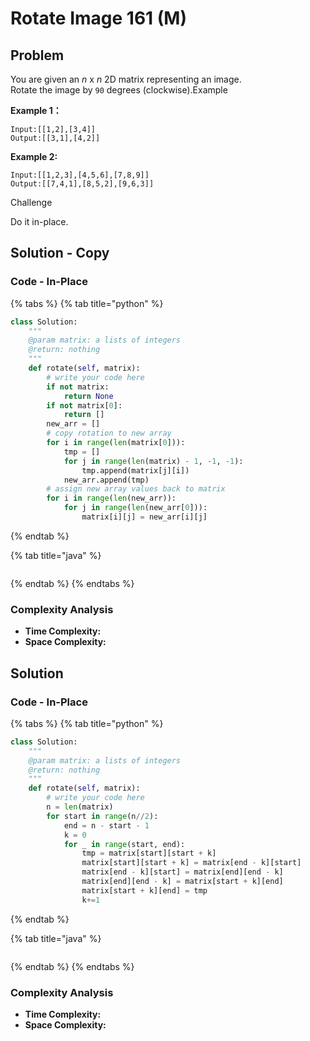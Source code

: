 # Rotate Image 161 \(M\)

## Problem

You are given an _n_ x _n_ 2D matrix representing an image.  
Rotate the image by `90` degrees \(clockwise\).Example

**Example 1：**

```text
Input:[[1,2],[3,4]]
Output:[[3,1],[4,2]]
```

**Example 2:**

```text
Input:[[1,2,3],[4,5,6],[7,8,9]]
Output:[[7,4,1],[8,5,2],[9,6,3]]
```

Challenge

Do it in-place.



## Solution - Copy

### Code - In-Place

{% tabs %}
{% tab title="python" %}
```python
class Solution:
    """
    @param matrix: a lists of integers
    @return: nothing
    """
    def rotate(self, matrix):
        # write your code here
        if not matrix:
            return None
        if not matrix[0]:
            return []
        new_arr = []
        # copy rotation to new array
        for i in range(len(matrix[0])):
            tmp = []
            for j in range(len(matrix) - 1, -1, -1):
                tmp.append(matrix[j][i])
            new_arr.append(tmp)
        # assign new array values back to matrix
        for i in range(len(new_arr)):
            for j in range(len(new_arr[0])):
                matrix[i][j] = new_arr[i][j]
```
{% endtab %}

{% tab title="java" %}
```

```
{% endtab %}
{% endtabs %}

### Complexity Analysis

* **Time Complexity:**
* **Space Complexity:**

## Solution 

### Code - In-Place

{% tabs %}
{% tab title="python" %}
```python
class Solution:
    """
    @param matrix: a lists of integers
    @return: nothing
    """
    def rotate(self, matrix):
        # write your code here
        n = len(matrix)
        for start in range(n//2):
            end = n - start - 1
            k = 0
            for _ in range(start, end):
                tmp = matrix[start][start + k]
                matrix[start][start + k] = matrix[end - k][start]
                matrix[end - k][start] = matrix[end][end - k]
                matrix[end][end - k] = matrix[start + k][end]
                matrix[start + k][end] = tmp
                k+=1
```
{% endtab %}

{% tab title="java" %}
```

```
{% endtab %}
{% endtabs %}

### Complexity Analysis

* **Time Complexity:**
* **Space Complexity:**

